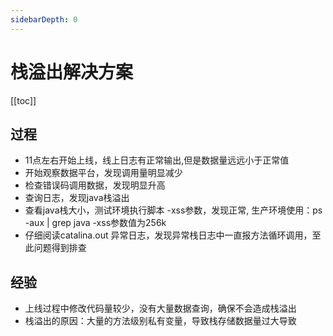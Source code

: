 ```yaml
---
sidebarDepth: 0
---
```


# 栈溢出解决方案

[[toc]]

## 过程

- 11点左右开始上线，线上日志有正常输出,但是数据量远远小于正常值
- 开始观察数据平台，发现调用量明显减少
- 检查错误码调用数据，发现明显升高
- 查询日志，发现java栈溢出
- 查看java栈大小，测试环境执行脚本 -xss参数，发现正常, 生产环境使用：ps -aux | grep java -xss参数值为256k
- 仔细阅读catalina.out 异常日志，发现异常栈日志中一直报方法循环调用，至此问题得到排查

## 经验

- 上线过程中修改代码量较少，没有大量数据查询，确保不会造成栈溢出
- 栈溢出的原因：大量的方法级别私有变量，导致栈存储数据量过大导致